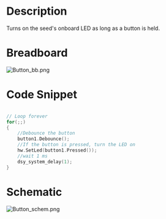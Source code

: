 # Description
Turns on the seed's onboard LED as long as a button is held.

# Breadboard
![Button_bb.png](https://github.com/electro-smith/DaisyExamples/blob/master/seed/Button/resources/Button_bb.png)

# Code Snippet  
```cpp

// Loop forever
for(;;)
{
    //Debounce the button
    button1.Debounce();
    //If the button is pressed, turn the LED on
    hw.SetLed(button1.Pressed());
    //wait 1 ms
    dsy_system_delay(1);
}

```
# Schematic  

![Button_schem.png](https://github.com/electro-smith/DaisyExamples/blob/master/seed/Button/resources/Button_schem.png)


